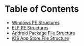 # Table of Contents

* [Windows PE Structures](<./Windows PE Structure.md>)
* [ELF PE Structures](<./ELF PE Structure.md>)
* [Android Package File Structure](<./Android Package File Structure.md>)
* [iOS App Store File Structure](<./iOS App Store File Structure.md>)